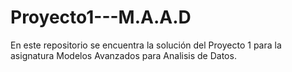 # Proyecto1---M.A.A.D
En este repositorio se encuentra la solución del Proyecto 1 para la asignatura Modelos Avanzados para Analisis de Datos.
